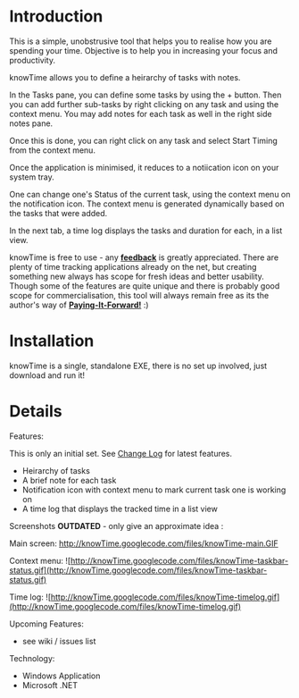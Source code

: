 # Introduction #

This is a simple, unobstrusive tool that helps you to realise how you are spending your time. Objective is to help you in increasing your focus and productivity.

knowTime allows you to define a heirarchy of tasks with notes.

In the Tasks pane, you can define some tasks by using the + button. Then you can add further sub-tasks by right clicking on any task and using the context menu. You may add notes for each task as well in the right side notes pane.

Once this is done, you can right click on any task and select Start Timing from the context menu.

Once the application is minimised, it reduces to a notiication icon on your system tray.

One can change one's Status of the current task, using the context menu on the notification icon. The context menu is generated dynamically based on the tasks that were added.

In the next tab, a time log displays the tasks and duration for each, in a list view.

knowTime is free to use - any **[feedback](http://code.google.com/p/knowtime/issues/list)** is greatly appreciated. There are plenty of time tracking applications already on the net, but creating something new always has scope for fresh ideas and better usability. Though some of the features are quite unique and there is probably good scope for commercialisation, this tool will always remain free as its the author's way of **[Paying-It-Forward!](http://www.helpothers.org/cards.php)** :)


# Installation #

knowTime is a single, standalone EXE, there is no set up involved, just download and run it!

# Details #


Features:

This is only an initial set. See [Change Log](http://code.google.com/p/knowTime/wiki/ChangeLog) for latest features.

  * Heirarchy of tasks
  * A brief note for each task
  * Notification icon with context menu to mark current task one is working on
  * A time log that displays the tracked time in a list view

Screenshots **OUTDATED** - only give an approximate idea :

Main screen:
http://knowTime.googlecode.com/files/knowTime-main.GIF

Context menu:
![http://knowTime.googlecode.com/files/knowTime-taskbar-status.gif](http://knowTime.googlecode.com/files/knowTime-taskbar-status.gif)

Time log:
![http://knowTime.googlecode.com/files/knowTime-timelog.gif](http://knowTime.googlecode.com/files/knowTime-timelog.gif)



Upcoming Features:

  * see wiki / issues list

Technology:

  * Windows Application
  * Microsoft .NET